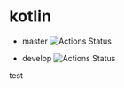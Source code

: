 # kotlin 

- master
![Actions Status](https://github.com/cscs8/hello-kotlin/workflows/Java%20CI/badge.svg)

- develop
![Actions Status](https://github.com/cscs8/hello-kotlin/workflows/Java%20CI/badge.svg?branch=develop)

test
